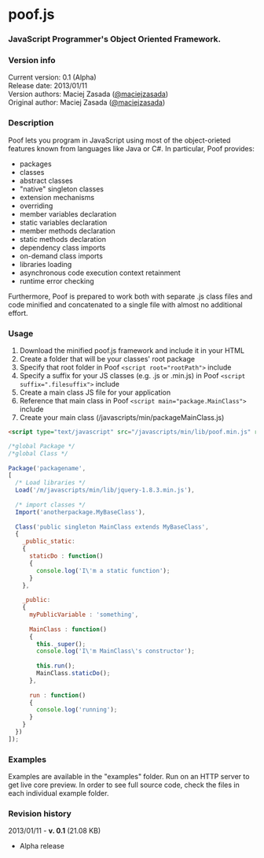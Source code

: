 poof.js
=======

### JavaScript Programmer's Object Oriented Framework. ###

### Version info ###
Current version: 0.1 (Alpha)  
Release date: 2013/01/11  
Version authors: Maciej Zasada ([@maciejzasada](https://twitter.com/maciejzasada))  
Original author: Maciej Zasada ([@maciejzasada](https://twitter.com/maciejzasada))  

### Description ###
Poof lets you program in JavaScript using most of the object-orieted features known from languages like Java or C#.
In particular, Poof provides:
* packages
* classes
* abstract classes
* "native" singleton classes
* extension mechanisms
* overriding
* member variables declaration
* static variables declaration
* member methods declaration
* static methods declaration
* dependency class imports
* on-demand class imports
* libraries loading
* asynchronous code execution context retainment
* runtime error checking

Furthermore, Poof is prepared to work both with separate .js class files and code minified and concatenated to a single file with almost no additional effort.

### Usage ###
1. Download the minified poof.js framework and include it in your HTML
2. Create a folder that will be your classes' root package
3. Specify that root folder in Poof `<script root="rootPath">` include
3. Specify a suffix for your JS classes (e.g. .js or .min.js) in Poof `<script suffix=".filesuffix">` include
3. Create a main class JS file for your application
4. Reference that main class in Poof `<script main="package.MainClass">` include
5. Create your main class (/javascripts/min/packageMainClass.js)

``` html
<script type="text/javascript" src="/javascripts/min/lib/poof.min.js" root="/javascripts/min/" suffix=".min.js" main="packagename.MainClass" minified="true" debug="true"></script>
```

``` js
/*global Package */
/*global Class */
  
Package('packagename',
[
  /* Load libraries */
  Load('/m/javascripts/min/lib/jquery-1.8.3.min.js'),
  
  /* import classes */
  Import('anotherpackage.MyBaseClass'),
    
  Class('public singleton MainClass extends MyBaseClass',
  {
    _public_static:
    {
      staticDo : function()
      {
        console.log('I\'m a static function');
      }
    },
      
    _public:
    {
      myPublicVariable : 'something',
        
      MainClass : function()
      {
        this._super();
        console.log('I\'m MainClass\'s constructor');
        
        this.run();
        MainClass.staticDo();
      },
      
      run : function()
      {
        console.log('running');
      }
    }
  })
]);
```

### Examples ###
Examples are available in the "examples" folder.
Run on an HTTP server to get live core preview.
In order to see full source code, check the files in each individual example folder.

### Revision history ###
2013/01/11 - **v. 0.1** (21.08 KB)
* Alpha release

